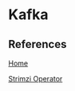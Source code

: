 # Kafka

##  References 

[Home](https://www.elastic.co/)

[Strimzi Operator](https://strimzi.io/blog/2018/11/01/using-helm/)